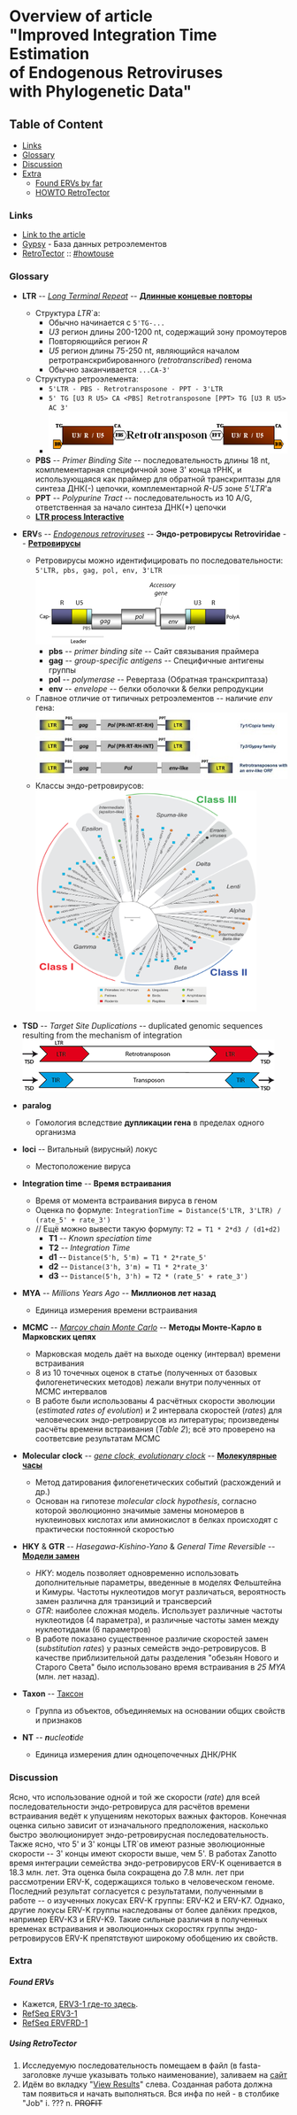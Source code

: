 # Overview of article<br>"Improved Integration Time Estimation<br>of Endogenous Retroviruses<br>with Phylogenetic Data"

## Table of Content
* [Links](#links)
* [Glossary](#glossary)
* [Discussion](#discussion)
* [Extra](#extra)
	+ [Found ERVs by far](#found-ervs)
	+ [HOWTO RetroTector](#using-retrotector)


### Links
* [Link to the article][Article]
* [Gypsy][GYDB_LTR] - База данных ретроэлементов
* [RetroTector][RT] :: [#howtouse](#using-retrotector)


### Glossary
* **LTR** -- [_Long Terminal Repeat_][LTR] -- [**Длинные концевые повторы**][LTR_ru]
	+ Структура _LTR_`а:
		- Обычно начинается с `5'TG-...`
		- _U3_ регион длины 200-1200 nt, содержащий зону промоутеров
		- Повторяющийся регион _R_
		- _U5_ регион длины 75-250 nt, являющийся началом ретротранскрибированного (_retrotranscribed_) генома
		- Обычно заканчивается `...CA-3'`
	+ Структура ретроэлемента:
		- `5'LTR - PBS - Retrotransposone - PPT - 3'LTR`
		- `5' TG [U3 R U5> CA <PBS] Retrotransposone [PPT> TG [U3 R U5> AC 3'`
		- ![LTRstructure][]
	+ **PBS** -- _Primer Binding Site_ -- последовательность длины 18 nt, комплементарная специфичной зоне 3' конца тРНК, и использующаяся как праймер для обратной транскриптазы для синтеза ДНК(-) цепочки, комплементарной _R-U5_ зоне _5'LTR_'а
	+ **PPT** -- _Polypurine Tract_ -- последовательность из 10 A/G, ответственная за начало синтеза ДНК(+) цепочки
	+ [**LTR process Interactive**][LTRprocess]


* **ERV**s -- [_Endogenous retroviruses_][ERV] -- **Эндо-ретровирусы**
  **Retroviridae** -- **[Ретровирусы][RV_ru]**
    + Ретровирусы можно идентифицировать по последовательности:
      `5'LTR, pbs, gag, pol, env, 3'LTR`
	  ![RV][]
        - **pbs** -- _primer binding site_ -- Сайт связывания праймера
        - **gag** -- _group-specific antigens_ -- Специфичные антигены группы
        - **pol** -- _polymerase_ -- Ревертаза (Обратная транскриптаза)
        - **env** -- _envelope_ -- белки оболочки & белки репродукции
	+ Главное отличие от типичных ретроэлементов -- наличие _env_ гена:
	  ![LTRautonomous][]
	+ Классы эндо-ретровирусов:
	  <a href="ERVclasses.svg"><img alt="ERV Classes" title="ERV Classes" src="ERVclasses.svg" width="400" height="400"></img></a>

* **TSD** -- _Target Site Duplications_ -- duplicated genomic sequences resulting from the mechanism of integration
	![LTRandTIR][]

* **paralog**
    + Гомология вследствие **дупликации гена** в пределах одного организма

* **loci** -- Витальный (вирусный) локус
    + Местоположение вируса

* **Integration time** -- **Время встраивания**
    + Время от момента встраивания вируса в геном
    + Оценка по формуле:
      `IntegrationTime = Distance(5'LTR, 3'LTR) / (rate_5' + rate_3')`
    + // Ещё можно вывести такую формулу:
      `T2 = T1 * 2*d3 / (d1+d2)`
        - **T1** -- _Known speciation time_
        - **T2** -- _Integration Time_
        - **d1** -- `Distance(5'h, 5'm) = T1 * 2*rate_5'`
        - **d2** -- `Distance(3'h, 3'm) = T1 * 2*rate_3'`
        - **d3** -- `Distance(5'h, 3'h) = T2 * (rate_5' + rate_3')`

* **MYA** -- _Millions Years Ago_ -- **Миллионов лет назад**
    + Единица измерения времени встраивания

* **MCMC** -- [_Marcov chain Monte Carlo_][MCMC] -- **Методы Монте-Карло в Марковских цепях**
    + Марковская модель даёт на выходе оценку (интервал) времени встраивания
    + 8 из 10 точечных оценок в статье (полученных от базовых филогенетических методов) лежали внутри полученных от MCMC интервалов
    + В работе были использованы 4 расчётных скорости эволюции (_estimated rates of evolution_) и 2 интервала скоростей (_rates_) для человеческих эндо-ретровирусов из литературы; произведены расчёты времени встраивания (_Table 2_); всё это проверено на соответсвие результатам MCMC

* **Molecular clock** -- [_gene clock, evolutionary clock_][MC] -- [**Молекулярные часы**][MC_ru]
    + Метод датирования филогенетических событий (расхождений и др.)
    + Основан на гипотезе _molecular clock hypothesis_, согласно которой эволюционно значимые замены мономеров в нуклеиновых кислотах или аминокислот в белках происходят с практически постоянной скоростью

* **HKY** & **GTR** -- _Hasegawa-Kishino-Yano_ & _General Time Reversible_ -- [**Модели замен**][SM_ru]
    + _HKY_: модель позволяет одновременно использовать дополнительные параметры, введенные в моделях Фельштейна и Кимуры. Частоты нуклеотидов могут различаться, вероятность замен различна для транзиций и трансверсий
    + _GTR_: наиболее сложная модель. Использует различные частоты нуклеотидов (4 параметра), и различные частоты замен между нуклеотидами (6 параметров)
    + В работе показано существенное различие скоростей замен (_substitution rates_) у разных семейств эндо-ретровирусов. В качестве приблизительной даты разделения "обезьян Нового и Старого Света" было использовано время встраивания в _25 MYA_ (млн. лет назад).

* **Taxon** -- [Таксон][Taxon_ru]
    + Группа из объектов, объединяемых на основании общих свойств и признаков

* **NT** -- _**n**ucleo**t**ide_
	+ Единица измерения длин одноцепочечных ДНК/РНК


### Discussion
Ясно, что использование одной и той же скорости (_rate_) для всей последовательности эндо-ретровируса для расчётов времени встраивания ведёт к упущениям некоторых важных факторов.
Конечная оценка сильно зависит от изначального предположения, насколько быстро эволюционирует эндо-ретровирусная последовательность.
Также ясно, что 5' и 3' концы LTR\`ов имеют разные эволюционные скорости -- 3' концы имеют скорости выше, чем 5'.
В работах Zanotto время интеграции семейства эндо-ретровирусов ERV-K оценивается в 18.3 млн. лет. Эта оценка была сокращена до 7.8 млн. лет при рассмотрении ERV-K, содержащихся только в человеческом геноме. Последний результат согласуется с результатами, полученными в работе -- о изученных локусах ERV-K группы: ERV-K2 и ERV-K7. Однако, другие локусы ERV-K группы наследованы от более далёких предков, например ERV-K3 и ERV-K9.
Такие сильные различия в полученных временах встраивания и эволюционных скоростях группы эндо-ретровирусов ERV-K препятствуют широкому обобщению их свойств.


### Extra
##### Found ERVs
 + Кажется, [ERV3-1 где-то здесь][ERV3-1].
 + [RefSeq ERV3-1][]
 + [RefSeq ERVFRD-1][]

##### Using RetroTector
1. Исследуемую последовательность помещаем в файл (в fasta-заголовке лучше указывать только наименование), заливаем на [сайт][RT]
2. Идём во вкладку "[View Results][RTresults]" слева. Созданная работа должна там появиться и начать выполняться. Вся инфа по ней - в столбике "Job"
i. ???
n. ~~PROFIT~~


[Article]: http://journals.plos.org/plosone/article?id=10.1371/journal.pone.0014745
[GYDB_LTR]: http://gydb.org/index.php/LTR_retroelements
[RT]: http://retrotector.neuro.uu.se/pub/queue.php?show=submit
[RTresults]: http://retrotector.neuro.uu.se/pub/queue.php?show=queue&js=on&sort=started&filter=all
[ERV]: https://en.wikipedia.org/wiki/Endogenous_retrovirus
[RV_ru]: https://ru.wikipedia.org/wiki/Ретровирусы
[LTR]: https://en.wikipedia.org/wiki/Long_terminal_repeat
[LTR_ru]: https://ru.wikipedia.org/wiki/Длинные_концевые_повторы
[LTRstructure]: LTRstructure.gif
[LTRautonomous]: LTRautonomous.jpg
[LTRprocess]: http://gydb.org/index.php/Ltr_process
[RV]: Retroviridae.gif
[MCMC]: https://en.wikipedia.org/wiki/Markov_chain_Monte_Carlo
[MC]: https://en.wikipedia.org/wiki/Molecular_clock
[MC_ru]: https://ru.wikipedia.org/wiki/Молекулярные_часы
[SM_ru]: https://ru.wikipedia.org/wiki/Модель_замен
[Taxon_ru]: https://en.wikipedia.org/wiki/Taxon
[LTRandTIR]: LTRandTIR.png
[ERV3-1]: http://genome.ucsc.edu/cgi-bin/hgTracks?db=hg38&lastVirtModeType=default&lastVirtModeExtraState=&virtModeType=default&virtMode=0&nonVirtPosition=&position=chr7%3A64988721-65007182&hgsid=530055471_QROmlPcrCiczZaAaMjUsdx33Hu0P
[RefSeq ERVFRD-1]: http://genome.ucsc.edu/cgi-bin/hgc?c=chr6&l=11102721&r=11111959&o=11102488&t=11111838&g=refGene&i=NM_207582&db=hg38
[RefSeq ERV3-1]: http://genome.ucsc.edu/cgi-bin/hgc?hgsid=530055471_QROmlPcrCiczZaAaMjUsdx33Hu0P&c=chr7&l=64960294&r=65037226&o=64990354&t=65006746&g=refGene&i=NM_001007253
